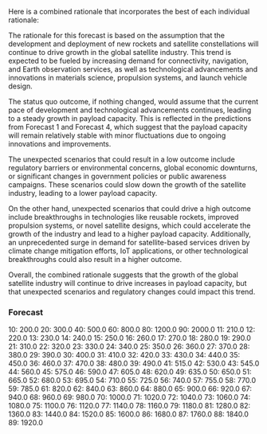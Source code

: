 Here is a combined rationale that incorporates the best of each individual rationale:

The rationale for this forecast is based on the assumption that the development and deployment of new rockets and satellite constellations will continue to drive growth in the global satellite industry. This trend is expected to be fueled by increasing demand for connectivity, navigation, and Earth observation services, as well as technological advancements and innovations in materials science, propulsion systems, and launch vehicle design.

The status quo outcome, if nothing changed, would assume that the current pace of development and technological advancements continues, leading to a steady growth in payload capacity. This is reflected in the predictions from Forecast 1 and Forecast 4, which suggest that the payload capacity will remain relatively stable with minor fluctuations due to ongoing innovations and improvements.

The unexpected scenarios that could result in a low outcome include regulatory barriers or environmental concerns, global economic downturns, or significant changes in government policies or public awareness campaigns. These scenarios could slow down the growth of the satellite industry, leading to a lower payload capacity.

On the other hand, unexpected scenarios that could drive a high outcome include breakthroughs in technologies like reusable rockets, improved propulsion systems, or novel satellite designs, which could accelerate the growth of the industry and lead to a higher payload capacity. Additionally, an unprecedented surge in demand for satellite-based services driven by climate change mitigation efforts, IoT applications, or other technological breakthroughs could also result in a higher outcome.

Overall, the combined rationale suggests that the growth of the global satellite industry will continue to drive increases in payload capacity, but that unexpected scenarios and regulatory changes could impact this trend.

### Forecast

10: 200.0
20: 300.0
40: 500.0
60: 800.0
80: 1200.0
90: 2000.0
11: 210.0
12: 220.0
13: 230.0
14: 240.0
15: 250.0
16: 260.0
17: 270.0
18: 280.0
19: 290.0
21: 310.0
22: 320.0
23: 330.0
24: 340.0
25: 350.0
26: 360.0
27: 370.0
28: 380.0
29: 390.0
30: 400.0
31: 410.0
32: 420.0
33: 430.0
34: 440.0
35: 450.0
36: 460.0
37: 470.0
38: 480.0
39: 490.0
41: 515.0
42: 530.0
43: 545.0
44: 560.0
45: 575.0
46: 590.0
47: 605.0
48: 620.0
49: 635.0
50: 650.0
51: 665.0
52: 680.0
53: 695.0
54: 710.0
55: 725.0
56: 740.0
57: 755.0
58: 770.0
59: 785.0
61: 820.0
62: 840.0
63: 860.0
64: 880.0
65: 900.0
66: 920.0
67: 940.0
68: 960.0
69: 980.0
70: 1000.0
71: 1020.0
72: 1040.0
73: 1060.0
74: 1080.0
75: 1100.0
76: 1120.0
77: 1140.0
78: 1160.0
79: 1180.0
81: 1280.0
82: 1360.0
83: 1440.0
84: 1520.0
85: 1600.0
86: 1680.0
87: 1760.0
88: 1840.0
89: 1920.0